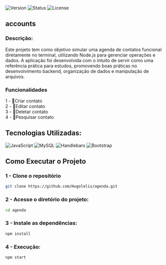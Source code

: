 ![Version](https://img.shields.io/badge/version-v1.0.0-blue.svg) ![Status](https://img.shields.io/badge/status-complete-brightgreen.svg)  ![License](https://img.shields.io/badge/license-MIT-green.svg)

## accounts

### Descrição: 
Este projeto tem como objetivo simular uma agenda de contatos funcional diretamente no terminal, utilizando Node.js para gerenciar operações e dados.
A aplicação foi desenvolvida com o intuito de servir como uma referência prática para estudos, promovendo boas práticas no desenvolvimento backend, organização de dados e manipulação de arquivos.

### Funcionalidades
1 - 📌Criar contato <br/>
2 - 📌Editar contato <br/>
3 - 📌Deletar contato <br/>
4 - 📌Pesquisar contato <br/>

## Tecnologias Utilizadas: 
![JavaScript](https://img.shields.io/badge/javascript-%23323330.svg?style=for-the-badge&logo=javascript&logoColor=%23F7DF1E) ![MySQL](https://img.shields.io/badge/MySQL-4479A1?style=for-the-badge&logo=mysql&logoColor=white) ![Handlebars](https://img.shields.io/badge/handlebars.js-f0772b?style=for-the-badge&logo=handlebarsdotjs&logoColor=black) ![Bootstrap](https://img.shields.io/badge/Bootstrap-7952B3?style=for-the-badge&logo=bootstrap&logoColor=white)


## Como Executar o Projeto

### 1 - Clone o repositório
```bash
git clone https://github.com/Hugolelis/agenda.git
```
### 2 - Acesse o diretório do projeto:
```bash
cd agenda
```

### 3 - Instale as dependências:
```bash
npm install
```

### 4 - Execução:
```bash
npm start
```
